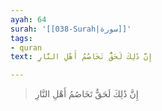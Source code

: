 ```yaml
---
ayah: 64
surah: '[[038-Surah|سورة]]'
tags:
- quran
text: إِنَّ ذَٰلِكَ لَحَقٌّ تَخَاصُمُ أَهْلِ النَّارِ

---
```

> إِنَّ ذَٰلِكَ لَحَقٌّ تَخَاصُمُ أَهْلِ النَّارِ
